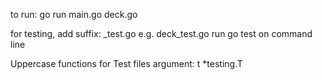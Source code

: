 to run: go run main.go deck.go

for testing, add suffix: _test.go  e.g. deck_test.go
run go test on command line

Uppercase functions for Test files
argument: t *testing.T